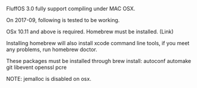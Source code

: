 FluffOS 3.0 fully support compiling under MAC OSX.

On 2017-09, following is tested to be working.

OSx 10.11 and above is required. Homebrew must be installed. (Link)

Installing homebrew will also install xcode command line tools, if you meet any problems, run homebrew doctor.

These packages must be installed through brew install:
autoconf automake git libevent openssl pcre

NOTE: jemalloc is disabled on osx.
